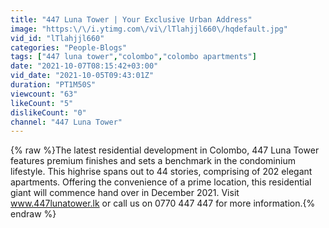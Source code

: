 ```yaml
---
title: "447 Luna Tower | Your Exclusive Urban Address"
image: "https:\/\/i.ytimg.com\/vi\/lTlahjjl660\/hqdefault.jpg"
vid_id: "lTlahjjl660"
categories: "People-Blogs"
tags: ["447 luna tower","colombo","colombo apartments"]
date: "2021-10-07T08:15:42+03:00"
vid_date: "2021-10-05T09:43:01Z"
duration: "PT1M50S"
viewcount: "63"
likeCount: "5"
dislikeCount: "0"
channel: "447 Luna Tower"
---
```

{% raw %}The latest residential development in Colombo, 447 Luna Tower features premium finishes and sets a benchmark in the condominium lifestyle. This highrise spans out to 44 stories, comprising of 202 elegant apartments. Offering the convenience of a prime location, this residential giant will commence hand over in December 2021. Visit www.447lunatower.lk or call us on 0770 447 447 for more information.{% endraw %}

